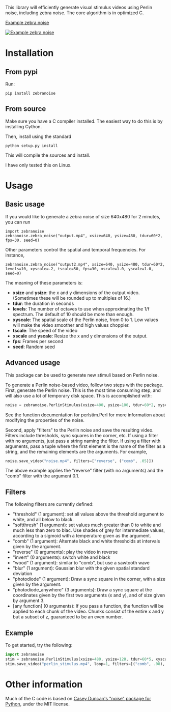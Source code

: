 This library will efficiently generate visual stimulus videos using Perlin noise, including zebra noise.  The core algorithm is in optimized C.

[Example zebra noise](http://www.youtube.com/watch?v=-SyjgbNCP4Q)

[![Example zebra noise](http://img.youtube.com/vi/-SyjgbNCP4Q/0.jpg)](http://www.youtube.com/watch?v=-SyjgbNCP4Q "Example zebra noise")

# Installation

## From pypi

Run:

    pip install zebranoise

## From source

Make sure you have a C compiler installed.  The easiest way to do this is by installing Cython.

Then, install using the standard

    python setup.py install

This will compile the sources and install.

I have only tested this on Linux.

# Usage

## Basic usage

If you would like to generate a zebra noise of size 640x480 for 2 minutes, you can run
    
    import zebranoise
    zebranoise.zebra_noise("output.mp4", xsize=640, ysize=480, tdur=60*2, fps=30, seed=0)

Other parameters control the spatial and temporal frequencies.  For instance,

    zebranoise.zebra_noise("output2.mp4", xsize=640, ysize=480, tdur=60*2, levels=10, xyscale=.2, tscale=50, fps=30, xscale=1.0, yscale=1.0, seed=0)

The meaning of these parameters is:

- **xsize** and **ysize**: the x and y dimensions of the output video.  (Sometimes
  these will be rounded up to multiples of 16.)
- **tdur**: the duration in seconds
- **levels**: The number of octaves to use when approximating the 1/f spectrum.
  The default of 10 should be more than enough.
- **xyscale**: The spatial scale of the Perlin noise, from 0 to 1.  Low values
  will make the video smoother and high values choppier.
- **tscale**: The speed of the video
- **xscale** and **yscale**: Resize the x and y dimensions of the output.
- **fps**: Frames per second
- **seed**: Random seed

## Advanced usage

This package can be used to generate new stimuli based on Perlin noise.

To generate a Perlin noise-based video, follow two steps with the package.  First, generate the Perlin noise.  This is the most time consuming step, and will also use a lot of temporary disk space.  This is accomplished with:

```python
noise = zebranoise.PerlinStimulus(xsize=400, ysize=100, tdur=60*2, xyscale=.2, tscale=50, seed=0)
```

See the function documentation for perlstim.Perl for more information about modifying the properties of the noise.

Second, apply "filters" to the Perlin noise and save the resulting video.  Filters include thresholds, sync squares in the corner, etc.  If using a filter with no arguments, just pass a string naming the filter.  If using a filter with arguments, pass a tuple where the first element is the name of the filter as a string, and the remaining elements are the arguments.  For example,

```python
noise.save_video("noise.mp4", filters=["reverse", ("comb", .05)])
```

The above example applies the "reverse" filter (with no arguments) and the "comb" filter with the argument 0.1.

## Filters

The following filters are currently defined:

- "threshold" (1 argument): set all values above the threshold argument to white, and all below to black.
- "softthresh" (1 argument): set values much greater than 0 to white and much less than zero to blac.  Use shades of grey for intermediate values, according to a sigmoid with a temperature given as the argument.
- "comb" (1 argument): Alternate black and white thresholds at intervals given by the argument.
- "reverse" (0 arguments): play the video in reverse
- "invert" (0 arguments): switch white and black
- "wood" (1 argument): similar to "comb", but use a sawtooth wave
- "blur" (1 argument): Gaussian blur with the given spatial standard deviation
- "photodiode" (1 argument): Draw a sync square in the corner, with a size given by the argument.
- "photodiode_anywhere" (3 arguments): Draw a sync square at the coordinates given by the first two arguments (x and y), and of size given by argument 3.
- [any function] (0 arguments): If you pass a function, the function will be applied to each chunk of the video.  Chunks consist of the entire x and y but a subset of z, guaranteed to be an even number.

## Example

To get started, try the following:

```python
import zebranoise
stim = zebranoise.PerlinStimulus(xsize=480, ysize=128, tdur=60*5, xyscale=.2, tscale=50)
stim.save_video("perlin_stimulus.mp4", loop=1, filters=[("comb", .08), ("photodiode", 30)])
```
# Other information

Much of the C code is based on [Casey Duncan's "noise" package for Python](https://github.com/caseman/noise), under the MIT license.
